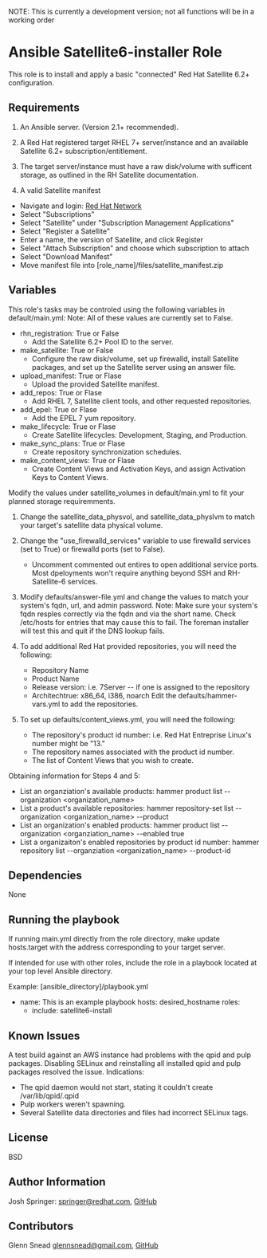 NOTE: This is currently a development version; not all functions will be in a working order

Ansible Satellite6-installer Role
=================================

This role is to install and apply a basic "connected" Red Hat Satellite 6.2+ configuration. 

Requirements
------------
1) An Ansible server. (Version 2.1+ recommended).

2) A Red Hat registered target RHEL 7+ server/instance and an available Satellite 6.2+ subscription/entitlement.

3) The target server/instance must have a raw disk/volume with sufficent storage, as outlined in the RH Satellite documentation.

4) A valid Satellite manifest
- Navigate and login: [Red Hat Network](https://rhn.redhat.com)
- Select "Subscriptions"
- Select "Satellite" under "Subscription Management Applications"
- Select "Register a Satellite"
- Enter a name, the version of Satellite, and click Register
- Select "Attach Subscription" and choose which subscription to attach
- Select "Download Manifest" 
- Move manifest file into [role_name]/files/satellite_manifest.zip 

Variables
---------
This role's tasks may be controled using the following variables in default/main.yml:
Note: All of these values are currently set to False.

* rhn_registration: True or False
  - Add the Satellite 6.2+ Pool ID to the server.
* make_satellite: True or False
  - Configure the raw disk/volume, set up firewalld, install Satellite packages, 
    and set up the Satellite server using an answer file.
* upload_manifest: True or Flase
  - Upload the provided Satellite manifest.
* add_repos: True or Flase
  - Add RHEL 7, Satellite client tools, and other requested repositories.
* add_epel: True or Flase
  - Add the EPEL 7 yum repository.
* make_lifecycle: True or Flase
  - Create Satellite lifecycles: Development, Staging, and Production.
* make_sync_plans: True or Flase
  - Create repository synchronization schedules.
* make_content_views: True or Flase
  - Create Content Views and Activation Keys, and assign Activation Keys to Content Views.

Modify the values under satellite_volumes in default/main.yml to fit your planned storage requiremments.
1) Change the satellite_data_physvol, and satellite_data_physlvm to match your target's satellite data physical volume.
2) Change the "use_firewalld_services" variable to use firewalld services (set to True) or firewalld ports (set to False).
   - Uncomment commented out entires to open additional service ports.  Most dpeloyments won't require anything beyond SSH and RH-Satellite-6 services.
3) Modify defaults/answer-file.yml and change the values to match your system's fqdn, url, and admin password.
   Note: Make sure your system's fqdn resples correctly via the fqdn and via the short name.  Check /etc/hosts for entries that may cause this to fail.
   The foreman installer will test this and quit if the DNS lookup fails.

4) To add additional Red Hat provided repositories, you will need the following:
   - Repository Name
   - Product Name
   - Release version: i.e. 7Server -- if one is assigned to the repository
   - Architechtrue: x86_64, i386, noarch
   Edit the defaults/hammer-vars.yml to add the repositories.

5) To set up defaults/content_views.yml, you will need the following:
   - The repository's product id number: i.e. Red Hat Entreprise Linux's number might be "13."
   - The repository names associated with the product id number.
   - The list of Content Views that you wish to create.

Obtaining information for Steps 4 and 5:
* List an organziation's available products: hammer product list --organization <organization_name>
* List a product's available repositories: hammer repository-set list --organization <organization_name> --product <product name>
* List an organization's enabled products: hammer product list --organization <organziation_name> --enabled true
* List a organizaiton's enabled repositories by product id number: hammer repository list --organziation <organization_name> --product-id <product id number>

Dependencies
------------
None

Running the playbook
--------------------
If running main.yml directly from the role directory, make update hosts.target with the address corresponding to your target server.

If intended for use with other roles, include the role in a playbook located at your top level Ansible directory.

Example: [ansible_directory]/playbook.yml
- name: This is an example playbook
  hosts: desired_hostname
  roles:
    - include: satellite6-install

Known Issues
------------
A test build against an AWS instance had problems with the qpid and pulp packages.  Disabling SELinux and reinstalling all installed qpid and pulp packages resolved the issue.
Indications:
- The qpid daemon would not start, stating it couldn't create /var/lib/qpid/.qpid
- Pulp workers weren't spawning.
- Several Satellite data directories and files had incorrect SELinux tags.

License
-------

BSD

Author Information
------------------

Josh Springer: <springer@redhat.com>, [GitHub](https://github.com/josh-springer)

Contributors
------------------
Glenn Snead <glennsnead@gmail.com>, [GitHub](https://github.com/killroy1971)
